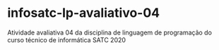 # infosatc-lp-avaliativo-04
Atividade avaliativa 04 da disciplina de linguagem de programação do curso técnico de informática SATC 2020
